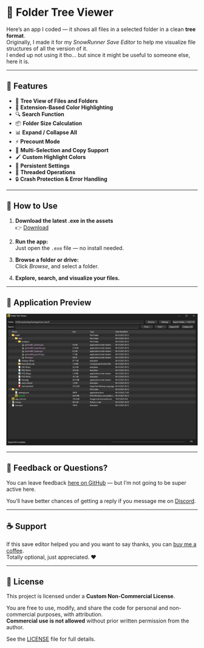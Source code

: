 # 📂 Folder Tree Viewer

Here’s an app I coded — it shows all files in a selected folder in a clean **tree format**.  
Originally, I made it for my *SnowRunner Save Editor* to help me visualize file structures of all the version of it.  
I ended up not using it tho... but since it might be useful to someone else, here it is.  

---

## 🧩 Features


- 📁 **Tree View of Files and Folders**  
- 🌈 **Extension-Based Color Highlighting**  
- 🔍 **Search Function**  
- 📦 **Folder Size Calculation**  
- 📊 **Expand / Collapse All**  
- ⚡ **Precount Mode**  
- 📂 **Multi-Selection and Copy Support**  
- 🖌️ **Custom Highlight Colors**  
- 💾 **Persistent Settings**  
- 🧠 **Threaded Operations**  
- 🔒 **Crash Protection & Error Handling**


---

## 🧰 How to Use

1. **Download the latest .exe in the assets**  
   👉 [Download](https://github.com/MrBoxik/Folder-Tree-Viewer/releases/tag/1.0)

2. **Run the app:**  
   Just open the `.exe` file — no install needed.

3. **Browse a folder or drive:**  
   Click *Browse*, and select a folder.

4. **Explore, search, and visualize your files.**

---

## 📸 Application Preview

![Folder Tree Viewer Screenshot](Photo.png)

---

## 💬 Feedback or Questions?

You can leave feedback [here on GitHub](https://github.com/MrBoxik/SnowRunner-Save-Editor/issues) — but I’m not going to be super active here.  

You’ll have better chances of getting a reply if you message me on [Discord](https://discord.com/users/638802769393745950).

---

## ☕ Support

If this save editor helped you and you want to say thanks, you can [buy me a coffee](https://buymeacoffee.com/mrboxik).  
Totally optional, just appreciated. ❤️

---

## 📜 License

This project is licensed under a **Custom Non-Commercial License**.  

You are free to use, modify, and share the code for personal and non-commercial purposes, with attribution.  
**Commercial use is not allowed** without prior written permission from the author.  

See the [LICENSE](LICENSE) file for full details.  
